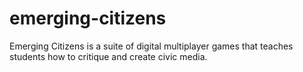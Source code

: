 # emerging-citizens
Emerging Citizens is a suite of digital multiplayer games that teaches students how to critique and create civic media.
